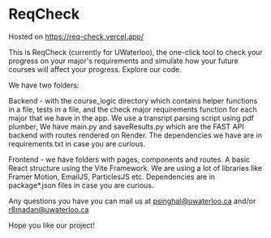 # ReqCheck

Hosted on https://req-check.vercel.app/

This is ReqCheck (currently for UWaterloo), the one-click tool to check your progress on your major's requirements and simulate how your future courses will affect your progress. Explore our code. 

We have two folders:

Backend - with the course_logic directory which contains helper functions in a file, tests in a file, and the check major requirements function for each major that we have in the app. We use a transript parsing script using pdf plumber, We have main.py and saveResults.py which are the FAST API backend with routes rendered on Render. The dependencies we have are in requirements.txt in case you are curious. 

Frontend - we have folders with pages, components and routes. A basic React structure using the Vite Framework. We are using a lot of libraries like Framer Motion, EmailJS, ParticlesJS etc. Dependencies are in package*.json files in case you are curious. 

Any questions you have you can mail us at psinghal@uwaterloo.ca and/or r8madan@uwaterloo.ca


Hope you like our project!
